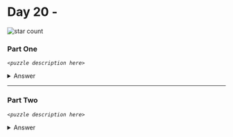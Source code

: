 # Day 20 - 
![star count](https://img.shields.io/endpoint?url=https://raw.githubusercontent.com/kata-gatame/advent-of-code/main/2021/day-20/stars.json)

### Part One
*`<puzzle description here>`*

<details>
  <summary>Answer</summary>

  **`<answer here>`**
</details>

<hr/>

### Part Two
*`<puzzle description here>`*

<details>
  <summary>Answer</summary>

  **`<answer here>`**
</details>